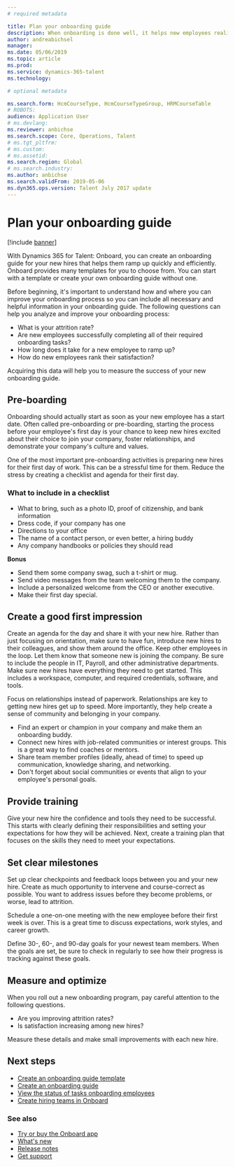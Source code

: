 ```yaml
---
# required metadata

title: Plan your onboarding guide
description: When onboarding is done well, it helps new employees realize a sense of belonging in their new organization.
author: andreabichsel
manager:
ms.date: 05/06/2019
ms.topic: article
ms.prod:
ms.service: dynamics-365-talent
ms.technology:

# optional metadata

ms.search.form: HcmCourseType, HcmCourseTypeGroup, HRMCourseTable
# ROBOTS:
audience: Application User
# ms.devlang:
ms.reviewer: anbichse
ms.search.scope: Core, Operations, Talent
# ms.tgt_pltfrm:
# ms.custom:
# ms.assetid:
ms.search.region: Global
# ms.search.industry:
ms.author: anbichse
ms.search.validFrom: 2019-05-06
ms.dyn365.ops.version: Talent July 2017 update
---
```


# Plan your onboarding guide

[!include [banner](includes/banner.md)]

With Dynamics 365 for Talent: Onboard, you can create an onboarding guide for your new hires that helps them ramp up quickly and efficiently. Onboard provides many templates for you to choose from. You can start with a template or create your own onboarding guide without one.

Before beginning, it's important to understand how and where you can improve your onboarding process so you can include all necessary and helpful information in your onboarding guide. The following questions can help you analyze and improve your onboarding process:

- What is your attrition rate?
- Are new employees successfully completing all of their required onboarding tasks?
- How long does it take for a new employee to ramp up?
- How do new employees rank their satisfaction?

Acquiring this data will help you to measure the success of your new onboarding guide.

## Pre-boarding

Onboarding should actually start as soon as your new employee has a start date. Often called pre-onboarding or pre-boarding, starting the process before your employee's first day is your chance to keep new hires excited about their choice to join your company, foster relationships, and demonstrate your company's culture and values.

One of the most important pre-onboarding activities is preparing new hires for their first day of work. This can be a stressful time for them. Reduce the stress by creating a checklist and agenda for their first day.

### What to include in a checklist

- What to bring, such as a photo ID, proof of citizenship, and bank information
- Dress code, if your company has one
- Directions to your office
- The name of a contact person, or even better, a hiring buddy
- Any company handbooks or policies they should read

**Bonus**

- Send them some company swag, such a t-shirt or mug.
- Send video messages from the team welcoming them to the company.
- Include a personalized welcome from the CEO or another executive.
- Make their first day special.

## Create a good first impression

Create an agenda for the day and share it with your new hire. Rather than just focusing on orientation, make sure to have fun, introduce new hires to their colleagues, and show them around the office. Keep other employees in the loop. Let them know that someone new is joining the company. Be sure to include the people in IT, Payroll, and other administrative departments. Make sure new hires have everything they need to get started. This includes a workspace, computer, and required credentials, software, and tools. 

Focus on relationships instead of paperwork. Relationships are key to getting new hires get up to speed. More importantly, they help create a sense of community and belonging in your company.

- Find an expert or champion in your company and make them an onboarding buddy.
- Connect new hires with job-related communities or interest groups. This is a great way to find coaches or mentors.
- Share team member profiles (ideally, ahead of time) to speed up communication, knowledge sharing, and networking.
- Don't forget about social communities or events that align to your employee's personal goals.

## Provide training

Give your new hire the confidence and tools they need to be successful. This starts with clearly defining their responsibilities and setting your expectations for how they will be achieved. Next, create a training plan that focuses on the skills they need to meet your expectations.

## Set clear milestones

Set up clear checkpoints and feedback loops between you and your new hire. Create as much opportunity to intervene and course-correct as possible. You want to address issues before they become problems, or worse, lead to attrition.

Schedule a one-on-one meeting with the new employee before their first week is over. This is a great time to discuss expectations, work styles, and career growth.

Define 30-, 60-, and 90-day goals for your newest team members. When the goals are set, be sure to check in regularly to see how their progress is tracking against these goals.

## Measure and optimize

When you roll out a new onboarding program, pay careful attention to the following questions. 

- Are you improving attrition rates?
- Is satisfaction increasing among new hires? 

Measure these details and make small improvements with each new hire.

## Next steps

- [Create an onboarding guide template](./onboard-create-template.md)
- [Create an onboarding guide](./onboard-create-guide.md)
- [View the status of tasks onboarding employees](./onboard-view-status.md)
- [Create hiring teams in Onboard](./onboard-create-team.md)

### See also

- [Try or buy the Onboard app](https://dynamics.microsoft.com/en-us/talent/onboard/)
- [What's new](./whats-new.md)
- [Release notes](https://docs.microsoft.com/en-us/business-applications-release-notes/index)
- [Get support](./talent-support.md)
